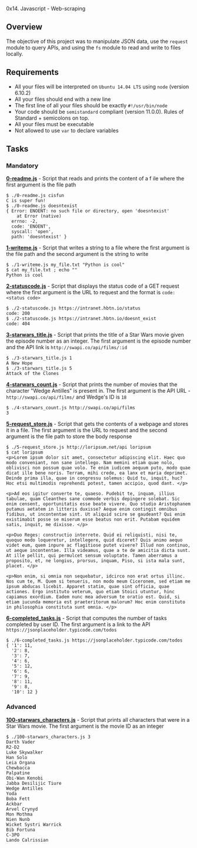  0x14. Javascript - Web-scraping

## Overview
The objective of this project was to manipulate JSON data, use the `request` module to query APIs, and using the `fs` module to read and write to files locally.

## Requirements
* All your files will be interpreted on `Ubuntu 14.04 LTS` using `node` (version 6.10.2)
* All your files should end with a new line
* The first line of all your files should be exactly `#!/usr/bin/node`
* Your code should be `semistandard` compliant (version 11.0.0). Rules of Standard + semicolons on top.
* All your files must be executable
* Not allowed to use `var` to declare variables

## Tasks
### Mandatory
**[0-readme.js](0-readme.js)** - Script that reads and prints the content of a f ile where the first argument is the file path
```
$ ./0-readme.js cisfun
C is super fun!
$ ./0-readme.js doesntexist
{ Error: ENOENT: no such file or directory, open 'doesntexist'
    at Error (native)
  errno: -2,
  code: 'ENOENT',
  syscall: 'open',
  path: 'doesntexist' }
```

**[1-writeme.js](1-writeme.js)** - Script that writes a string to a file where the first argument is the file path and the second argument is the string to write
```
$ ./1-writeme.js my_file.txt "Python is cool"
$ cat my_file.txt ; echo ""
Python is cool
```

**[2-statuscode.js](2-statuscode.js)** - Script that displays the status code of a GET request where the first argument is the URL to request and the format is `code: <status code>`
```
$ ./2-statuscode.js https://intranet.hbtn.io/status
code: 200
$ ./2-statuscode.js https://intranet.hbtn.io/doesnt_exist
code: 404
```

**[3-starwars_title.js](3-starwars_title.js)** - Script that prints the title of a Star Wars movie given the episode number as an integer. The first argument is the episode number and the API link is `http://swapi.co/api/films/:id`
```
$ ./3-starwars_title.js 1
A New Hope
$ ./3-starwars_title.js 5
Attack of the Clones
```

**[4-starwars_count.js](4-starwars_count.js)** - Script that prints the number of movies that the character "Wedge Antilles" is present in. The first argument is the API URL - `http://swapi.co/api/films/` and Wedge's ID is `18`
```
$ ./4-starwars_count.js http://swapi.co/api/films
3
```

**[5-request_store.js](5-request_store.js)** - Script that gets the contents of a webpage and stores it in a file. The first argument is the URL to request and the second argument is the file path to store the body response
```
$ ./5-request_store.js http://loripsum.net/api loripsum
$ cat loripsum
<p>Lorem ipsum dolor sit amet, consectetur adipiscing elit. Haec quo modo conveniant, non sane intellego. Nam memini etiam quae nolo, oblivisci non possum quae volo. Te enim iudicem aequum puto, modo quae dicat ille bene noris. Terram, mihi crede, ea lanx et maria deprimet. Deinde prima illa, quae in congressu solemus: Quid tu, inquit, huc? Hoc etsi multimodis reprehendi potest, tamen accipio, quod dant. </p>

<p>Ad eos igitur converte te, quaeso. Pudebit te, inquam, illius tabulae, quam Cleanthes sane commode verbis depingere solebat. Sic enim censent, oportunitatis esse beate vivere. Quo studio Aristophanem putamus aetatem in litteris duxisse? Aeque enim contingit omnibus fidibus, ut incontentae sint. Ut aliquid scire se gaudeant? Qui enim existimabit posse se miserum esse beatus non erit. Putabam equidem satis, inquit, me dixisse. </p>

<p>Duo Reges: constructio interrete. Quid ei reliquisti, nisi te, quoquo modo loqueretur, intellegere, quid diceret? Quis animo aequo videt eum, quem inpure ac flagitiose putet vivere? Illud non continuo, ut aeque incontentae. Illa videamus, quae a te de amicitia dicta sunt. At ille pellit, qui permulcet sensum voluptate. Tamen aberramus a proposito, et, ne longius, prorsus, inquam, Piso, si ista mala sunt, placet. </p>

<p>Non enim, si omnia non sequebatur, idcirco non erat ortus illinc. Nos cum te, M. Quem si tenueris, non modo meum Ciceronem, sed etiam me ipsum abducas licebit. Apparet statim, quae sint officia, quae actiones. Ergo instituto veterum, quo etiam Stoici utuntur, hinc capiamus exordium. Eadem nunc mea adversum te oratio est. Quid, si etiam iucunda memoria est praeteritorum malorum? Hoc enim constituto in philosophia constituta sunt omnia. </p>
```

**[6-completed_tasks.js](6-completed_tasks.js)** - Script that computes the number of tasks completed by user ID. The first argument is a link to the API `https://jsonplaceholder.typicode.com/todos`
```
$ ./6-completed_tasks.js https://jsonplaceholder.typicode.com/todos
{ '1': 11,
  '2': 8,
  '3': 7,
  '4': 6,
  '5': 12,
  '6': 6,
  '7': 9,
  '8': 11,
  '9': 8,
  '10': 12 }
```

### Advanced
**[100-starwars_characters.js](100-starwars_characters.js)** - Script that prints all characters that were in a Star Wars movie. The first argument is the movie ID as an integer
```
$ ./100-starwars_characters.js 3
Darth Vader
R2-D2
Luke Skywalker
Han Solo
Leia Organa
Chewbacca
Palpatine
Obi-Wan Kenobi
Jabba Desilijic Tiure
Wedge Antilles
Yoda
Boba Fett
Ackbar
Arvel Crynyd
Mon Mothma
Nien Nunb
Wicket Systri Warrick
Bib Fortuna
C-3PO
Lando Calrissian
```
